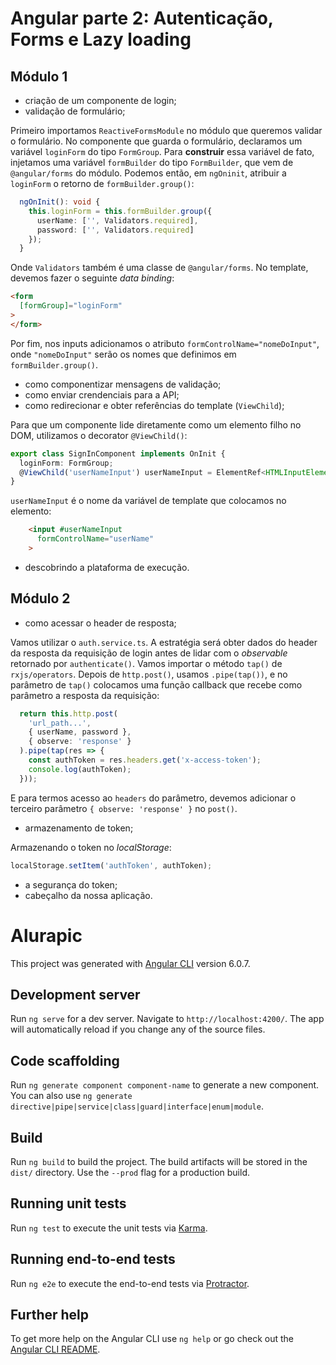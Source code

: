 # Angular parte 2: Autenticação, Forms e Lazy loading

## Módulo 1

- criação de um componente de login;
- validação de formulário;

Primeiro importamos `ReactiveFormsModule` no módulo que queremos validar o formulário. No componente que guarda o formulário, declaramos um variável `loginForm` do tipo `FormGroup`. Para **construir** essa variável de fato, injetamos uma variável `formBuilder` do tipo `FormBuilder`, que vem de `@angular/forms` do módulo. Podemos então, em `ngOninit`, atribuir a `loginForm` o retorno de `formBuilder.group()`:

```ts
  ngOnInit(): void {
    this.loginForm = this.formBuilder.group({
      userName: ['', Validators.required],
      password: ['', Validators.required]
    });
  }
```

Onde `Validators` também é uma classe de `@angular/forms`. No template, devemos fazer o seguinte *data binding*:

```html
<form
  [formGroup]="loginForm"
>
</form>
```

Por fim, nos inputs adicionamos o atributo `formControlName="nomeDoInput"`, onde `"nomeDoInput"` serão os nomes que definimos em `formBuilder.group()`.

- como componentizar mensagens de validação;
- como enviar crendenciais para a API;
- como redirecionar e obter referências do template (`ViewChild`);

Para que um componente lide diretamente como um elemento filho no DOM, utilizamos o decorator `@ViewChild()`:

```ts
export class SignInComponent implements OnInit {
  loginForm: FormGroup;
  @ViewChild('userNameInput') userNameInput = ElementRef<HTMLInputElement>;
}
```

`userNameInput` é o nome da variável de template que colocamos no elemento:

```html
    <input #userNameInput
      formControlName="userName"
    >
```

- descobrindo a plataforma de execução.

## Módulo 2

- como acessar o header de resposta;

Vamos utilizar o `auth.service.ts`. A estratégia será obter dados do header da resposta da requisição de login antes de lidar com o *observable* retornado por `authenticate()`. Vamos importar o método `tap()` de `rxjs/operators`. Depois de `http.post()`, usamos `.pipe(tap())`, e no parâmetro de `tap()` colocamos uma função callback que recebe como parâmetro a resposta da requisição:

```ts
  return this.http.post(
    'url_path...',
    { userName, password },
    { observe: 'response' }
  ).pipe(tap(res => {
    const authToken = res.headers.get('x-access-token');
    console.log(authToken);
  }));
```

E para termos acesso ao `headers` do parâmetro, devemos adicionar o terceiro parâmetro `{ observe: 'response' }` no `post()`.

- armazenamento de token;

Armazenando o token no *localStorage*:

```ts
localStorage.setItem('authToken', authToken);
```

- a segurança do token;
- cabeçalho da nossa aplicação.

# Alurapic

This project was generated with [Angular CLI](https://github.com/angular/angular-cli) version 6.0.7.

## Development server

Run `ng serve` for a dev server. Navigate to `http://localhost:4200/`. The app will automatically reload if you change any of the source files.

## Code scaffolding

Run `ng generate component component-name` to generate a new component. You can also use `ng generate directive|pipe|service|class|guard|interface|enum|module`.

## Build

Run `ng build` to build the project. The build artifacts will be stored in the `dist/` directory. Use the `--prod` flag for a production build.

## Running unit tests

Run `ng test` to execute the unit tests via [Karma](https://karma-runner.github.io).

## Running end-to-end tests

Run `ng e2e` to execute the end-to-end tests via [Protractor](http://www.protractortest.org/).

## Further help

To get more help on the Angular CLI use `ng help` or go check out the [Angular CLI README](https://github.com/angular/angular-cli/blob/master/README.md).
